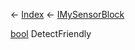 ← [Index](Api-Index) ← [IMySensorBlock](Sandbox.ModAPI.Ingame.IMySensorBlock)

[bool](System.Boolean) DetectFriendly